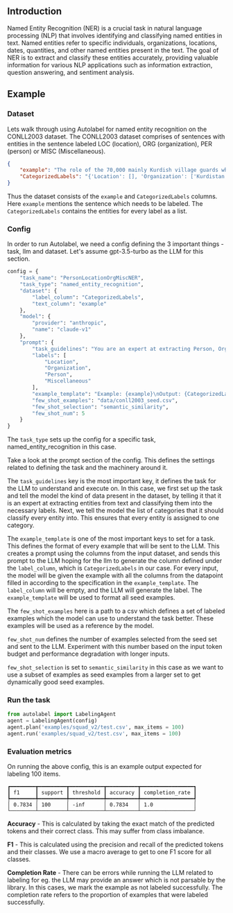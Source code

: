 ## Introduction

Named Entity Recognition (NER) is a crucial task in natural language processing (NLP) that involves identifying and classifying named entities in text. Named entities refer to specific individuals, organizations, locations, dates, quantities, and other named entities present in the text. The goal of NER is to extract and classify these entities accurately, providing valuable information for various NLP applications such as information extraction, question answering, and sentiment analysis.

## Example

### Dataset

Lets walk through using Autolabel for named entity recognition on the CONLL2003 dataset. The CONLL2003 dataset comprises of sentences with entities in the sentence labeled LOC (location), ORG (organization), PER (person) or MISC (Miscellaneous).  

```json
{
    "example": "The role of the 70,000 mainly Kurdish village guards who fight Kurdistan Workers Party ( PKK ) guerrillas in the southeast has been questioned recently after media allegations that many of them are involved in common crime .",
    "CategorizedLabels": "{'Location': [], 'Organization': ['Kurdistan Workers Party', 'PKK'], 'Person': [], 'Miscellaneous': ['Kurdish']}"
}
```

Thus the dataset consists of the `example` and `CategorizedLabels` columns. Here `example` mentions the sentence which needs to be labeled. The `CategorizedLabels` contains the entities for every label as a list.

### Config

In order to run Autolabel, we need a config defining the 3 important things - task, llm and dataset. Let's assume gpt-3.5-turbo as the LLM for this section.

```py
config = {
    "task_name": "PersonLocationOrgMiscNER",
    "task_type": "named_entity_recognition",
    "dataset": {
        "label_column": "CategorizedLabels",
        "text_column": "example"
    },
    "model": {
        "provider": "anthropic",
        "name": "claude-v1"
    },
    "prompt": {
        "task_guidelines": "You are an expert at extracting Person, Organization, Location, and Miscellaneous entities from text. Your job is to extract named entities mentioned in text, and classify them into one of the following categories.\nCategories:\n{labels}\n ",
        "labels": [
            "Location",
            "Organization",
            "Person",
            "Miscellaneous"
        ],
        "example_template": "Example: {example}\nOutput: {CategorizedLabels}",
        "few_shot_examples": "data/conll2003_seed.csv",
        "few_shot_selection": "semantic_similarity",
        "few_shot_num": 5
    }
}
```
The `task_type` sets up the config for a specific task, named_entity_recognition in this case.

Take a look at the prompt section of the config. This defines the settings related to defining the task and the machinery around it.  

The `task_guidelines` key is the most important key, it defines the task for the LLM to understand and execute on. In this case, we first set up the task and tell the model the kind of data present in the dataset, by telling it that it is an expert at extracting entities from text and classifying them into the necessary labels. Next, we tell the model the list of categories that it should classify every entity into. This ensures that every entity is assigned to one category.  

The `example_template` is one of the most important keys to set for a task. This defines the format of every example that will be sent to the LLM. This creates a prompt using the columns from the input dataset, and sends this prompt to the LLM hoping for the llm to generate the column defined under the `label_column`, which is `CategorizedLabels` in our case. For every input, the model will be given the example with all the columns from the datapoint filled in according to the specification in the `example_template`. The `label_column` will be empty, and the LLM will generate the label. The `example_template` will be used to format all seed examples.  

The `few_shot_examples` here is a path to a csv which defines a set of labeled examples which the model can use to understand the task better. These examples will be used as a reference by the model.

`few_shot_num` defines the number of examples selected from the seed set and sent to the LLM. Experiment with this number based on the input token budget and performance degradation with longer inputs.

`few_shot_selection` is set to `semantic_similarity` in this case as we want to use a subset of examples as seed examples from a larger set to get dynamically good seed examples.

### Run the task

```py
from autolabel import LabelingAgent
agent = LabelingAgent(config)
agent.plan('examples/squad_v2/test.csv', max_items = 100)
agent.run('examples/squad_v2/test.csv', max_items = 100)
```

### Evaluation metrics

On running the above config, this is an example output expected for labeling 100 items.
```
┏━━━━━━━━┳━━━━━━━━━┳━━━━━━━━━━━┳━━━━━━━━━━┳━━━━━━━━━━━━━━━━━┓
┃ f1     ┃ support ┃ threshold ┃ accuracy ┃ completion_rate ┃
┡━━━━━━━━╇━━━━━━━━━╇━━━━━━━━━━━╇━━━━━━━━━━╇━━━━━━━━━━━━━━━━━┩
│ 0.7834 │ 100     │ -inf      │ 0.7834   │ 1.0             │
└────────┴─────────┴───────────┴──────────┴─────────────────┘
```

**Accuracy** - This is calculated by taking the exact match of the predicted tokens and their correct class. This may suffer from class imbalance.

**F1** - This is calculated using the precision and recall of the predicted tokens and their classes. We use a macro average to get to one F1 score for all classes.

**Completion Rate** - There can be errors while running the LLM related to labeling for eg. the LLM may provide an answer which is not parsable by the library. In this cases, we mark the example as not labeled successfully. The completion rate refers to the proportion of examples that were labeled successfully.
